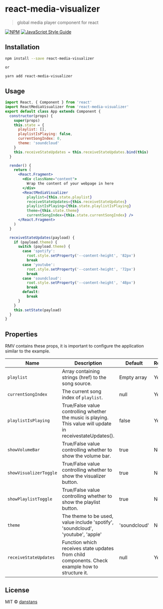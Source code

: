 # react-media-visualizer

> global media player component for react

[![NPM](https://img.shields.io/npm/v/react-media-visualizer.svg)](https://www.npmjs.com/package/react-media-visualizer) [![JavaScript Style Guide](https://img.shields.io/badge/code_style-standard-brightgreen.svg)](https://standardjs.com)

## Installation

```bash
npm install --save react-media-visualizer

or

yarn add react-media-visualizer
```

## Usage

```jsx
import React, { Component } from 'react'
import ReactMediaVisualizer from 'react-media-visualizer'
export default class App extends Component {
  constructor(props) {
    super(props)
    this.state = {
      playlist: [],
      playlistIsPlaying: false,
      currentSongIndex: 0,
      theme: 'soundcloud'
    }
    this.receiveStateUpdates = this.receiveStateUpdates.bind(this)
  }

  render() {
    return (
      <React.Fragment>
        <div className="content">
          Wrap the content of your webpage in here
        </div>
        <ReactMediaVisualizer
          playlist={this.state.playlist}
          receiveStateUpdates={this.receiveStateUpdates}
          playlistIsPlaying={this.state.playlistIsPlaying}
          theme={this.state.theme}
          currentSongIndex={this.state.currentSongIndex} />
      </React.Fragment>
    )
  }

  receiveStateUpdates(payload) {
    if (payload.theme) {
      switch (payload.theme) {
        case 'spotify':
          root.style.setProperty('--content-height', '82px')
          break
        case 'youtube':
          root.style.setProperty('--content-height', '72px')
          break
        case 'soundcloud':
          root.style.setProperty('--content-height', '48px')
          break
        default:
          break
      }
    }
    this.setState(payload)
  }
}

```

## Properties

RMV contains these props, it is important to configure the application similar to the example.

| Name | Description | Default | Required |
| --- | --- | --- | --- |
| `playlist` | Array containing strings (href) to the song source. | Empty array | Yes |
| `currentSongIndex` | The current song index of `playlist`. | null | Yes |
| `playlistIsPlaying` | True/False value controlling whether the music is playing. This value will update in receivestateUpdates(). | false | Yes |
| `showVolumeBar` | True/False value controlling whether to show the volume bar. | true | No |
| `showVisualizerToggle` | True/False value controlling whether to show the visualizer button. | true | No |
| `showPlaylistToggle` | True/False value controlling whether to show the playlist button. | true | No |
| `theme`|The theme to be used, value include 'spotify', 'soundcloud', 'youtube', 'apple'|'soundcloud'|No|
| `receiveStateUpdates` | Function which receives state updates from child components. Check example how to structure it. | null | Yes |


## License

MIT © [danstans](https://github.com/danstans)
